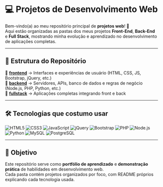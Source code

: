 # 💻 Projetos de Desenvolvimento Web

Bem-vindo(a) ao meu repositório principal de **projetos web**! 🚀  
Aqui estão organizadas as pastas dos meus projetos **Front-End**, **Back-End** e **Full Stack**, mostrando minha evolução e aprendizado no desenvolvimento de aplicações completas.

---

## 🧩 Estrutura do Repositório

📁 [**frontend**](./frontend) → Interfaces e experiências de usuário (HTML, CSS, JS, Bootstrap, jQuery, etc.)  
📁 [**backend**](./backend) → Servidores, APIs, banco de dados e regras de negócio (Node.js, PHP, Python, etc.)  
📁 [**fullstack**](./fullstack) → Aplicações completas integrando front e back

---

## 🛠️ Tecnologias que costumo usar

![HTML5](https://img.shields.io/badge/-HTML5-E34F26?style=flat&logo=html5&logoColor=white)
![CSS3](https://img.shields.io/badge/-CSS3-1572B6?style=flat&logo=css3&logoColor=white)
![JavaScript](https://img.shields.io/badge/-JavaScript-F7DF1E?style=flat&logo=javascript&logoColor=black)
![jQuery](https://img.shields.io/badge/-jQuery-0769AD?style=flat&logo=jquery&logoColor=white)
![Bootstrap](https://img.shields.io/badge/-Bootstrap-7952B3?style=flat&logo=bootstrap&logoColor=white)
![PHP](https://img.shields.io/badge/-PHP-777BB4?style=flat&logo=php&logoColor=white)
![Node.js](https://img.shields.io/badge/-Node.js-339933?style=flat&logo=node.js&logoColor=white)
![Python](https://img.shields.io/badge/-Python-3776AB?style=flat&logo=python&logoColor=white)
![MySQL](https://img.shields.io/badge/-MySQL-4479A1?style=flat&logo=mysql&logoColor=white)
![PostgreSQL](https://img.shields.io/badge/-PostgreSQL-336791?style=flat&logo=postgresql&logoColor=white)

---

## 🌟 Objetivo

Este repositório serve como **portfólio de aprendizado** e **demonstração prática** de habilidades em desenvolvimento web.  
Cada pasta contém projetos organizados por foco, com README próprios explicando cada tecnologia usada.
